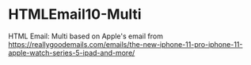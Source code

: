 # HTMLEmail10-Multi
HTML Email: Multi based on Apple's email from https://reallygoodemails.com/emails/the-new-iphone-11-pro-iphone-11-apple-watch-series-5-ipad-and-more/
